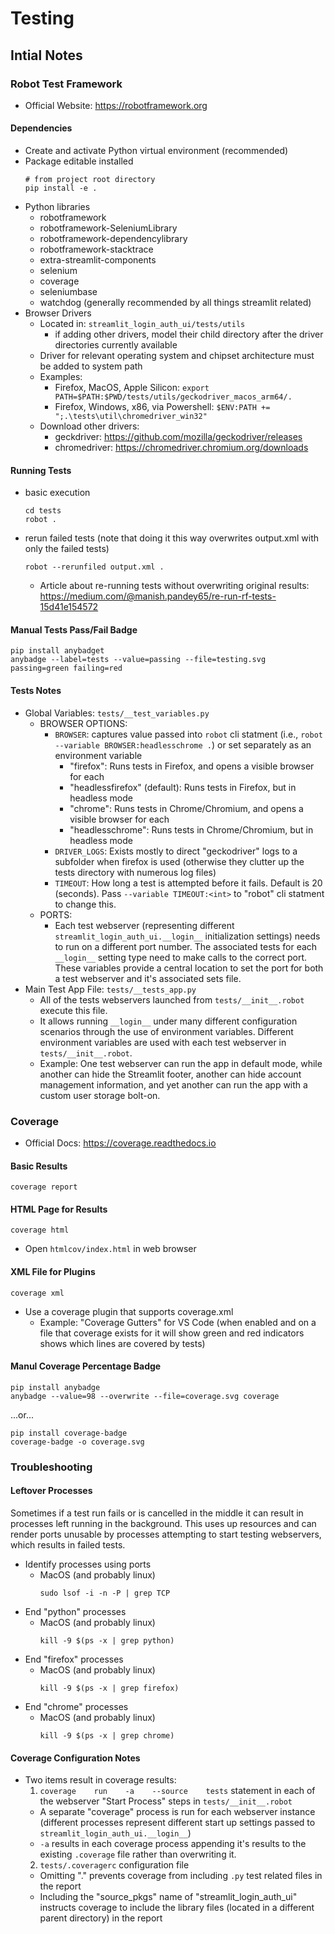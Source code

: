 # Testing

## Intial Notes

### Robot Test Framework
- Official Website: https://robotframework.org

#### Dependencies
- Create and activate Python virtual environment (recommended)
- Package editable installed
  ```shell
  # from project root directory
  pip install -e .
  ```
- Python libraries
  - robotframework
  - robotframework-SeleniumLibrary
  - robotframework-dependencylibrary
  - robotframework-stacktrace
  - extra-streamlit-components
  - selenium
  - coverage
  - seleniumbase
  - watchdog (generally recommended by all things streamlit related)
- Browser Drivers
  - Located in: `streamlit_login_auth_ui/tests/utils`
    - if adding other drivers, model their child directory after the driver directories currently available
  - Driver for relevant operating system and chipset architecture must be added to system path
  - Examples:
    - Firefox, MacOS, Apple Silicon: `export PATH=$PATH:$PWD/tests/utils/geckodriver_macos_arm64/.`
    - Firefox, Windows, x86, via Powershell: `$ENV:PATH += ";.\tests\util\chromedriver_win32"`
  - Download other drivers:
    - geckdriver: https://github.com/mozilla/geckodriver/releases
    - chromedriver: https://chromedriver.chromium.org/downloads


#### Running Tests
- basic execution
  ```shell
  cd tests
  robot .
  ```

- rerun failed tests (note that doing it this way overwrites output.xml with only the failed tests)
  ```shell
  robot --rerunfiled output.xml .
  ```
  - Article about re-running tests without overwriting original results: https://medium.com/@manish.pandey65/re-run-rf-tests-15d41e154572

#### Manual Tests Pass/Fail Badge
```shell
pip install anybadget
anybadge --label=tests --value=passing --file=testing.svg passing=green failing=red
```

#### Tests Notes
- Global Variables: `tests/__test_variables.py`
  - BROWSER OPTIONS:
    - `BROWSER`: captures value passed into `robot` cli statment (i.e., `robot --variable BROWSER:headlesschrome .`) or set separately as an environment variable
      - "firefox": Runs tests in Firefox, and opens a visible browser for each
      - "headlessfirefox" (default): Runs tests in Firefox, but in headless mode
      - "chrome": Runs tests in Chrome/Chromium, and opens a visible browser for each
      - "headlesschrome": Runs tests in Chrome/Chromium, but in headless mode
    - `DRIVER_LOGS`: Exists mostly to direct "geckodriver" logs to a subfolder when firefox is used (otherwise they clutter up the tests directory with numerous log files)
    - `TIMEOUT`: How long a test is attempted before it fails. Default is 20 (seconds). Pass `--variable TIMEOUT:<int>` to "robot" cli statment to change this.
  - PORTS:
    - Each test webserver (representing different `streamlit_login_auth_ui.__login__` initialization settings) needs to run on a different port number. The associated tests for each `__login__` setting type need to make calls to the correct port. These variables provide a central location to set the port for both a test webserver and it's associated sets file.
- Main Test App File: `tests/__tests_app.py`
  - All of the tests webservers launched from `tests/__init__.robot` execute this file.
  - It allows running `__login__` under many different configuration scenarios through the use of environment variables. Different environment variables are used with each test webserver in `tests/__init__.robot`.
  - Example: One test webserver can run the app in default mode, while another can hide the Streamlit footer, another can hide account management information, and yet another can run the app with a custom user storage bolt-on.

### Coverage
- Official Docs: https://coverage.readthedocs.io

#### Basic Results
```shell
coverage report
```

#### HTML Page for Results
```shell
coverage html
```
- Open `htmlcov/index.html` in web browser

#### XML File for Plugins
```shell
coverage xml
```
- Use a coverage plugin that supports coverage.xml
  - Example: "Coverage Gutters" for VS Code (when enabled and on a file that coverage exists for it will show green and red indicators shows which lines are covered by tests)

#### Manul Coverage Percentage Badge
```shell
pip install anybadge
anybadge --value=98 --overwrite --file=coverage.svg coverage
```
...or...
```shell
pip install coverage-badge
coverage-badge -o coverage.svg
```

### Troubleshooting

#### Leftover Processes
Sometimes if a test run fails or is cancelled in the middle it can result in processes left running in the background. This uses up resources and can render ports unusable by processes attempting to start testing webservers, which results in failed tests.

- Identify processes using ports
  - MacOS (and probably linux)
    ```shell
    sudo lsof -i -n -P | grep TCP
    ```
- End "python" processes
  - MacOS (and probably linux)
    ```shell
    kill -9 $(ps -x | grep python)
    ```
- End "firefox" processes
  - MacOS (and probably linux)
    ```shell
    kill -9 $(ps -x | grep firefox)
    ```
- End "chrome" processes
  - MacOS (and probably linux)
    ```shell
    kill -9 $(ps -x | grep chrome)
    ```

#### Coverage Configuration Notes
- Two items result in coverage results:
  1. `coverage    run    -a    --source    tests` statement in each of the webserver "Start Process" steps in `tests/__init__.robot`
    - A separate "coverage" process is run for each webserver instance (different processes represent different start up settings passed to `streamlit_login_auth_ui.__login__`)
    - `-a` results in each coverage process appending it's results to the existing `.coverage` file rather than overwriting it.
  2. `tests/.coveragerc` configuration file
    - Omitting "." prevents coverage from including `.py` test related files in the report
    - Including the "source_pkgs" name of "streamlit_login_auth_ui" instructs coverage to include the library files (located in a different parent directory) in the report
